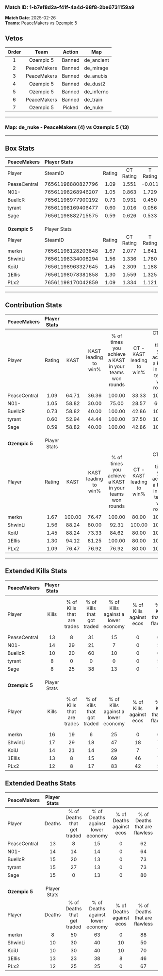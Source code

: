 ### Match ID: 1-b7ef8d2a-f41f-4a4d-98f8-2be6731159a9  
**Match Date**: 2025-02-26  
**Teams**: PeaceMakers vs Ozempic 5  

## Vetos  

| Order | Team | Action | Map |
| :---: | :--: | :----: | --- |
| 1 | Ozempic 5 | Banned | de_ancient |
| 2 | PeaceMakers | Banned | de_mirage |
| 3 | PeaceMakers | Banned | de_anubis |
| 4 | Ozempic 5 | Banned | de_dust2 |
| 5 | Ozempic 5 | Banned | de_inferno |
| 6 | PeaceMakers | Banned | de_train |
| 7 | Ozempic 5 | Picked | de_nuke |

---  

### **Map**: de_nuke - PeaceMakers (4) vs Ozempic 5 (13)  
---  

## Box Stats  

| **PeaceMakers** | Player Stats      |        |           |          |        |      |       |         |        |      |     |
| :- | :- | :-: | :-: | :-: | :-: | :-: | :-: | :-: | :-: | :-: | :-: |
| Player          | SteamID           | Rating | CT Rating | T Rating |  KAST  | ADR  | Kills | Assists | Deaths | K/D  | HS% |
| PeaseCentral    | 76561198880827796 |  1.09  |   1.551   |  -0.011  | 64.71  | 87.8 |  13   |    3    |   13   | 1.00 | 30  |
| N01-            | 76561198268946207 |  1.05  |   0.863   |  1.729   | 58.82  | 83.7 |  14   |    4    |   14   | 1.00 | 78  |
| BuellcR         | 76561198977900192 |  0.73  |   0.931   |  0.450   | 58.82  | 58.2 |  10   |    2    |   15   | 0.67 | 40  |
| tyrant          | 76561198169406477 |  0.60  |   1.016   |  0.056   | 52.94  | 61.1 |   8   |    4    |   15   | 0.53 | 62  |
| Sage            | 76561198882715575 |  0.59  |   0.626   |  0.533   | 58.82  | 47.5 |   8   |    1    |   15   | 0.53 | 75  |
|                 |                   |        |           |          |        |      |       |         |        |      |     |
|                 |                   |        |           |          |        |      |       |         |        |      |     |
|                 |                   |        |           |          |        |      |       |         |        |      |     |
| **Ozempic 5**   | Player Stats      |        |           |          |        |      |       |         |        |      |     |
| Player          | SteamID           | Rating | CT Rating | T Rating |  KAST  | ADR  | Kills | Assists | Deaths | K/D  | HS% |
| merkn           | 76561198128203848 |  1.67  |   2.077   |  1.641   | 100.00 | 90.8 |  16   |    5    |   8    | 2.00 | 62  |
| ShwinLi         | 76561198334008294 |  1.56  |   1.336   |  1.780   | 88.24  | 89.7 |  17   |    2    |   10   | 1.70 | 47  |
| KoiU            | 76561198963327645 |  1.45  |   2.309   |  1.188   | 88.24  | 98.3 |  14   |    5    |   10   | 1.40 | 85  |
| 1EIIis          | 76561198078381858 |  1.30  |   1.559   |  1.325   | 94.12  | 83.9 |  13   |    5    |   13   | 1.00 | 84  |
| PLx2            | 76561198170042859 |  1.09  |   1.334   |  1.121   | 76.47  | 69.8 |  12   |    2    |   12   | 1.00 | 50  |
---  

## Contribution Stats  

| **PeaceMakers** | Player Stats |        |                      |                                                        |                           |                                                             |                          |                                                            |
| :- | :-: | :-: | :-: | :-: | :-: | :-: | :-: | :-: |
| Player          |    Rating    |  KAST  | KAST leading to win% | % of times you achieve a KAST in your teams won rounds | CT - KAST leading to win% | CT - % of times you achieve a KAST in your teams won rounds | T - KAST leading to win% | T - % of times you achieve a KAST in your teams won rounds |
| PeaseCentral    |     1.09     | 64.71  |        36.36         |                         100.00                         |           33.33           |                           100.00                            |          50.00           |                           100.00                           |
| N01-            |     1.05     | 58.82  |        30.00         |                         75.00                          |           28.57           |                            66.67                            |          33.33           |                           100.00                           |
| BuellcR         |     0.73     | 58.82  |        40.00         |                         100.00                         |           42.86           |                           100.00                            |          33.33           |                           100.00                           |
| tyrant          |     0.60     | 52.94  |        44.44         |                         100.00                         |           37.50           |                           100.00                            |          100.00          |                           100.00                           |
| Sage            |     0.59     | 58.82  |        40.00         |                         100.00                         |           42.86           |                           100.00                            |          33.33           |                           100.00                           |
|                 |              |        |                      |                                                        |                           |                                                             |                          |                                                            |
|                 |              |        |                      |                                                        |                           |                                                             |                          |                                                            |
|                 |              |        |                      |                                                        |                           |                                                             |                          |                                                            |
| **Ozempic 5**   | Player Stats |        |                      |                                                        |                           |                                                             |                          |                                                            |
| Player          |    Rating    |  KAST  | KAST leading to win% | % of times you achieve a KAST in your teams won rounds | CT - KAST leading to win% | CT - % of times you achieve a KAST in your teams won rounds | T - KAST leading to win% | T - % of times you achieve a KAST in your teams won rounds |
| merkn           |     1.67     | 100.00 |        76.47         |                         100.00                         |           80.00           |                           100.00                            |          75.00           |                           100.00                           |
| ShwinLi         |     1.56     | 88.24  |        80.00         |                         92.31                          |          100.00           |                           100.00                            |          72.73           |                           88.89                            |
| KoiU            |     1.45     | 88.24  |        73.33         |                         84.62                          |           80.00           |                           100.00                            |          70.00           |                           77.78                            |
| 1EIIis          |     1.30     | 94.12  |        81.25         |                         100.00                         |           80.00           |                           100.00                            |          81.82           |                           100.00                           |
| PLx2            |     1.09     | 76.47  |        76.92         |                         76.92                          |           80.00           |                           100.00                            |          75.00           |                           66.67                            |
---  

## Extended Kills Stats  

| **PeaceMakers** | Player Stats |                            |                            |                                    |                         |                              |                                 |                                       |                    |           |
| :- | :-: | :-: | :-: | :-: | :-: | :-: | :-: | :-: | :-: | :-: |
| Player          |    Kills     | % of Kills that are trades | % of Kills that got traded | % of Kills against a lower economy | % of Kills against ecos | % of Kills that are flawless | % of Kills that are close duels | % of Kills that are assisted by flash | Pistol Round Kills | AWP Kills |
| PeaseCentral    |      13      |             8              |             31             |                 15                 |            0            |              62              |                8                |                   0                   |         2          |     2     |
| N01-            |      14      |             29             |             21             |                 7                  |            0            |              50              |                0                |                   0                   |         0          |     3     |
| BuellcR         |      10      |             20             |             60             |                 10                 |            0            |              60              |               10                |                   0                   |         0          |     1     |
| tyrant          |      8       |             0              |             0              |                 0                  |            0            |              50              |               13                |                   0                   |         0          |     0     |
| Sage            |      8       |             25             |             38             |                 13                 |            0            |              75              |                0                |                   0                   |         0          |     1     |
|                 |              |                            |                            |                                    |                         |                              |                                 |                                       |                    |           |
|                 |              |                            |                            |                                    |                         |                              |                                 |                                       |                    |           |
|                 |              |                            |                            |                                    |                         |                              |                                 |                                       |                    |           |
| **Ozempic 5**   | Player Stats |                            |                            |                                    |                         |                              |                                 |                                       |                    |           |
| Player          |    Kills     | % of Kills that are trades | % of Kills that got traded | % of Kills against a lower economy | % of Kills against ecos | % of Kills that are flawless | % of Kills that are close duels | % of Kills that are assisted by flash | Pistol Round Kills | AWP Kills |
| merkn           |      16      |             19             |             6              |                 25                 |            0            |              63              |                6                |                   0                   |         0          |     2     |
| ShwinLi         |      17      |             29             |             18             |                 47                 |           18            |              71              |                6                |                   6                   |         0          |     0     |
| KoiU            |      14      |             21             |             14             |                 29                 |            7            |              79              |                0                |                   0                   |         0          |     4     |
| 1EIIis          |      13      |             8              |             15             |                 69                 |           46            |              77              |                0                |                   0                   |         0          |     2     |
| PLx2            |      12      |             8              |             17             |                 83                 |           42            |              50              |               17                |                   8                   |         3          |     0     |
## Extended Deaths Stats  

| **PeaceMakers** | Player Stats |                             |                                   |                          |                               |                            |                           |               |
| :- | :-: | :-: | :-: | :-: | :-: | :-: | :-: | :-: |
| Player          |    Deaths    | % of Deaths that get traded | % of Deaths against lower economy | % of Deaths against ecos | % of Deaths that are flawless | % of Deaths that are close | % of Deaths while blinded | Deaths to AWP |
| PeaseCentral    |      13      |              8              |                15                 |            0             |              62               |             8              |             0             |       0       |
| N01-            |      14      |             14              |                14                 |            0             |              64               |             0              |             7             |       2       |
| BuellcR         |      15      |             20              |                13                 |            0             |              73               |             7              |             7             |       0       |
| tyrant          |      15      |             27              |                13                 |            0             |              73               |             13             |             0             |       1       |
| Sage            |      15      |              0              |                13                 |            0             |              80               |             0              |             0             |       0       |
|                 |              |                             |                                   |                          |                               |                            |                           |               |
|                 |              |                             |                                   |                          |                               |                            |                           |               |
|                 |              |                             |                                   |                          |                               |                            |                           |               |
| **Ozempic 5**   | Player Stats |                             |                                   |                          |                               |                            |                           |               |
| Player          |    Deaths    | % of Deaths that get traded | % of Deaths against lower economy | % of Deaths against ecos | % of Deaths that are flawless | % of Deaths that are close | % of Deaths while blinded | Deaths to AWP |
| merkn           |      8       |             50              |                63                 |            0             |              88               |             25             |             0             |       0       |
| ShwinLi         |      10      |             30              |                40                 |            10            |              50               |             0              |             0             |       1       |
| KoiU            |      10      |             30              |                40                 |            10            |              70               |             0              |             0             |       0       |
| 1EIIis          |      13      |             23              |                38                 |            8             |              46               |             8              |             0             |       1       |
| PLx2            |      12      |             25              |                25                 |            0             |              67               |             0              |             0             |       0       |
